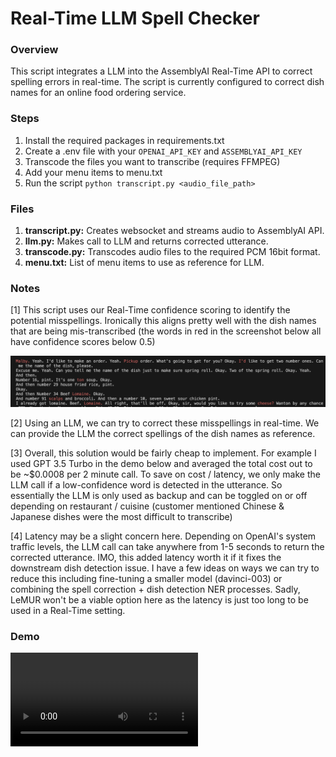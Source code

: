 # Real-Time LLM Spell Checker

### Overview
This script integrates a LLM into the AssemblyAI Real-Time API to correct spelling errors in real-time. The script is currently configured to correct dish names for an online food ordering service.

### Steps
1. Install the required packages in requirements.txt
2. Create a .env file with your `OPENAI_API_KEY` and `ASSEMBLYAI_API_KEY`
2. Transcode the files you want to transcribe (requires FFMPEG)
3. Add your menu items to menu.txt
4. Run the script `python transcript.py <audio_file_path>`

### Files
1. **transcript.py:** Creates websocket and streams audio to AssemblyAI API.
2. **llm.py:** Makes call to LLM and returns corrected utterance.
3. **transcode.py:** Transcodes audio files to the required PCM 16bit format.
4. **menu.txt:** List of menu items to use as reference for LLM.

### Notes
[1] This script uses our Real-Time confidence scoring to identify the potential misspellings. Ironically this aligns pretty well with the dish names that are being mis-transcribed (the words in red in the screenshot below all have confidence scores below 0.5)

![screenshot](./screenshot.png)

[2] Using an LLM, we can try to correct these misspellings in real-time. We can provide the LLM the correct spellings of the dish names as reference.

[3] Overall, this solution would be fairly cheap to implement. For example I used GPT 3.5 Turbo in the demo below and averaged the total cost out to be ~$0.0008 per 2 minute call. To save on cost / latency, we only make the LLM call if a low-confidence word is detected in the utterance. So essentially the LLM is only used as backup and can be toggled on or off depending on restaurant / cuisine (customer mentioned Chinese & Japanese dishes were the most difficult to transcribe)

[4] Latency may be a slight concern here. Depending on OpenAI's system traffic levels, the LLM call can take anywhere from 1-5 seconds to return the corrected utterance. IMO, this added latency worth it if it fixes the downstream dish detection issue. I have a few ideas on ways we can try to reduce this including fine-tuning a smaller model (davinci-003) or combining the spell correction + dish detection NER processes. Sadly, LeMUR won't be a viable option here as the latency is just too long to be used in a Real-Time setting.

### Demo
<video src="./demo.mov" controls="controls">
</video>